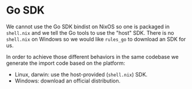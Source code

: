 # Go SDK

We cannot use the Go SDK bindist on NixOS so one is packaged in `shell.nix` and
we tell the Go tools to use the "host" SDK. There is no `shell.nix` on Windows
so we would like `rules_go` to download an SDK for us.

In order to achieve those different behaviors in the same codebase we generate
the import code based on the platform:

* Linux, darwin: use the host-provided (`shell.nix`) SDK.
* Windows: download an official distribution.
